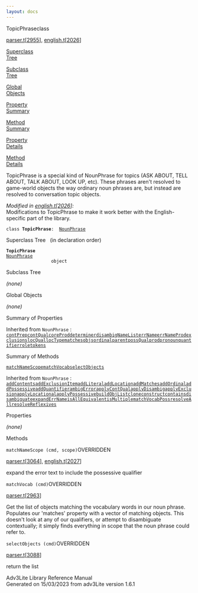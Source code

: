 ```yaml
---
layout: docs
---
```

<span class="title">TopicPhrase</span><span class="type">class</span>

[parser.t](../file/parser.t.html)\[[2955](../source/parser.t.html#2955)\],
[english.t](../file/english.t.html)\[[2026](../source/english.t.html#2026)\]

[Superclass  
Tree](#_SuperClassTree_)

[Subclass  
Tree](#_SubClassTree_)

[Global  
Objects](#_ObjectSummary_)

[Property  
Summary](#_PropSummary_)

[Method  
Summary](#_MethodSummary_)

[Property  
Details](#_Properties_)

[Method  
Details](#_Methods_)



TopicPhrase is a special kind of NounPhrase for topics (ASK ABOUT, TELL
ABOUT, TALK ABOUT, LOOK UP, etc). These phrases aren't resolved to
game-world objects the way ordinary noun phrases are, but instead are
resolved to conversation topic objects.

*Modified in
[english.t](../file/english.t.html)\[[2026](../source/english.t.html#2026)\]:*  
Modifications to TopicPhrase to make it work better with the
English-specific part of the library.

`class `**`TopicPhrase`**` :   `[`NounPhrase`](../object/NounPhrase.html)



<span id="_SuperClassTree_"></span>



<span class="hdln">Superclass Tree</span>   (in declaration order)



**`TopicPhrase`**  
[`NounPhrase`](../object/NounPhrase.html)  
`                 object`  
<span id="_SubClassTree_"></span>



<span class="hdln">Subclass Tree</span>  



*(none)* <span id="_ObjectSummary_"></span>



<span class="hdln">Global Objects</span>  



*(none)* <span id="_PropSummary_"></span>



<span class="hdln">Summary of Properties</span>  





Inherited from `NounPhrase` :  
[`contPrep`](../object/NounPhrase.html#contPrep)[`contQual`](../object/NounPhrase.html#contQual)[`coreProd`](../object/NounPhrase.html#coreProd)[`determiner`](../object/NounPhrase.html#determiner)[`disambigNameList`](../object/NounPhrase.html#disambigNameList)[`errName`](../object/NounPhrase.html#errName)[`errNameProd`](../object/NounPhrase.html#errNameProd)[`exclusions`](../object/NounPhrase.html#exclusions)[`locQual`](../object/NounPhrase.html#locQual)[`locType`](../object/NounPhrase.html#locType)[`matches`](../object/NounPhrase.html#matches)[`objs`](../object/NounPhrase.html#objs)[`ordinal`](../object/NounPhrase.html#ordinal)[`parent`](../object/NounPhrase.html#parent)[`possQual`](../object/NounPhrase.html#possQual)[`prod`](../object/NounPhrase.html#prod)[`pronoun`](../object/NounPhrase.html#pronoun)[`quantifier`](../object/NounPhrase.html#quantifier)[`role`](../object/NounPhrase.html#role)[`tokens`](../object/NounPhrase.html#tokens)

<span id="_MethodSummary_"></span>



<span class="hdln">Summary of Methods</span>  



[`matchNameScope`](#matchNameScope)[`matchVocab`](#matchVocab)[`selectObjects`](#selectObjects)

Inherited from `NounPhrase` :  
[`addContents`](../object/NounPhrase.html#addContents)[`addExclusionItem`](../object/NounPhrase.html#addExclusionItem)[`addLiteral`](../object/NounPhrase.html#addLiteral)[`addLocation`](../object/NounPhrase.html#addLocation)[`addMatches`](../object/NounPhrase.html#addMatches)[`addOrdinal`](../object/NounPhrase.html#addOrdinal)[`addPossessive`](../object/NounPhrase.html#addPossessive)[`addQuantifier`](../object/NounPhrase.html#addQuantifier)[`ambigError`](../object/NounPhrase.html#ambigError)[`applyContQual`](../object/NounPhrase.html#applyContQual)[`applyDisambig`](../object/NounPhrase.html#applyDisambig)[`applyExclusion`](../object/NounPhrase.html#applyExclusion)[`applyLocational`](../object/NounPhrase.html#applyLocational)[`applyPossessive`](../object/NounPhrase.html#applyPossessive)[`buildObjList`](../object/NounPhrase.html#buildObjList)[`clone`](../object/NounPhrase.html#clone)[`construct`](../object/NounPhrase.html#construct)[`contains`](../object/NounPhrase.html#contains)[`disambiguate`](../object/NounPhrase.html#disambiguate)[`expandErrName`](../object/NounPhrase.html#expandErrName)[`isAllEquivalent`](../object/NounPhrase.html#isAllEquivalent)[`isMultiple`](../object/NounPhrase.html#isMultiple)[`matchVocabPoss`](../object/NounPhrase.html#matchVocabPoss)[`resolveAll`](../object/NounPhrase.html#resolveAll)[`resolveReflexives`](../object/NounPhrase.html#resolveReflexives)

<span id="_Properties_"></span>



<span class="hdln">Properties</span>  



*(none)* <span id="_Methods_"></span>



<span class="hdln">Methods</span>  



<span id="matchNameScope"></span>

`matchNameScope (cmd, scope)`<span class="rem">OVERRIDDEN</span>

[parser.t](../file/parser.t.html)\[[3064](../source/parser.t.html#3064)\],
[english.t](../file/english.t.html)\[[2027](../source/english.t.html#2027)\]



expand the error text to include the possessive qualifier



<span id="matchVocab"></span>

`matchVocab (cmd)`<span class="rem">OVERRIDDEN</span>

[parser.t](../file/parser.t.html)\[[2963](../source/parser.t.html#2963)\]



Get the list of objects matching the vocabulary words in our noun
phrase. Populates our 'matches' property with a vector of matching
objects. This doesn't look at any of our qualifiers, or attempt to
disambiguate contextually; it simply finds everything in scope that the
noun phrase could refer to.



<span id="selectObjects"></span>

`selectObjects (cmd)`<span class="rem">OVERRIDDEN</span>

[parser.t](../file/parser.t.html)\[[3088](../source/parser.t.html#3088)\]



return the list





Adv3Lite Library Reference Manual  
Generated on 15/03/2023 from adv3Lite version 1.6.1


